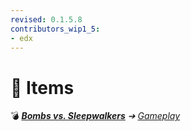 ```yaml
---
revised: 0.1.5.8
contributors_wip1_5:
- edx
---
```


# 📁 Items

💣 ***[Bombs vs. Sleepwalkers](/README.md)** ➔ [Gameplay](/gameplay/readme.md)*
